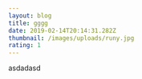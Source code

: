 ```yaml
---
layout: blog
title: gggg
date: 2019-02-14T20:14:31.282Z
thumbnail: /images/uploads/runy.jpg
rating: 1
---
```

asdadasd
